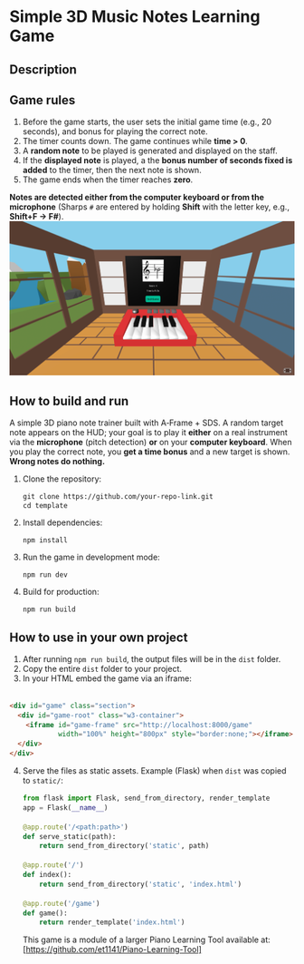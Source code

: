 # Simple 3D Music Notes Learning Game


## Description

## Game rules
1. Before the game starts, the user sets the initial game time (e.g., 20 seconds), and bonus for playing the correct note.
2. The timer counts down. The game continues while **time > 0**.
3. A **random note** to be played is generated and displayed on the staff.
4. If the **displayed note** is played, a the **bonus number of  seconds fixed is added** to the timer, then the next note is shown.
5. The game ends when the timer reaches **zero**.

 **Notes are detected either from the computer keyboard or from the microphone** 
 (Sharps `#` are entered by holding **Shift** with the letter key, e.g., **Shift+F → F#**). 
![Screenshot](docs/screenshot-1.png)


## How to build and run
A simple 3D piano note trainer built with A‑Frame + SDS. A random target note appears on the HUD; your goal is to play it **either** on a real instrument via the **microphone** (pitch detection) **or** on your **computer keyboard**. When you play the correct note, you **get a time bonus** and a new target is shown. **Wrong notes do nothing.**

1. Clone the repository:
   ```
   git clone https://github.com/your-repo-link.git
   cd template
   ```
2. Install dependencies:
   ```
   npm install
   ```
3. Run the game in development mode:
   ```
   npm run dev
   ```
4. Build for production:
   ```
   npm run build
   ```

## How to use in your own project

1. After running `npm run build`, the output files will be in the `dist` folder.
2. Copy the entire `dist` folder to your project.
3. In your HTML embed the game via an iframe:
```HTML

<div id="game" class="section">
  <div id="game-root" class="w3-container">
    <iframe id="game-frame" src="http://localhost:8000/game"
            width="100%" height="800px" style="border:none;"></iframe>
  </div>
</div>
```

4. Serve the files as static assets. Example (Flask) when `dist` was copied to `static/`:
   ```python
   from flask import Flask, send_from_directory, render_template
   app = Flask(__name__)

   @app.route('/<path:path>')
   def serve_static(path):
       return send_from_directory('static', path)

   @app.route('/')
   def index():
       return send_from_directory('static', 'index.html')

   @app.route('/game')
   def game():
       return render_template('index.html')
    ```

    This game is a module of a larger Piano Learning Tool available at: [https://github.com/et1141/Piano-Learning-Tool]